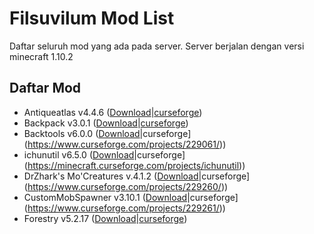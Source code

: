 # Filsuvilum Mod List
Daftar seluruh mod yang ada pada server.
Server berjalan dengan versi minecraft 1.10.2

## Daftar Mod
* Antiqueatlas v4.4.6 ([Download](https://github.com/Fahri5567/filsuvilum-mod-list/blob/master/antiqueatlas-1.9.4-4.4.6.jar?raw=true)|[curseforge](https://www.curseforge.com/projects/227795/))
* Backpack v3.0.1 ([Download](https://github.com/Fahri5567/filsuvilum-mod-list/blob/master/backpack-3.0.1-1.10.2.jar?raw=true)|[curseforge](https://www.curseforge.com/projects/59143/))
* Backtools v6.0.0 ([Download](https://github.com/Fahri5567/filsuvilum-mod-list/blob/master/BackTools-1.10.2-6.0.0.jar?raw=true)|curseforge](https://www.curseforge.com/projects/229061/))
* ichunutil v6.5.0 ([Download](https://github.com/Fahri5567/filsuvilum-mod-list/blob/master/iChunUtil-1.10.2-6.5.0.jar?raw=true)|curseforge](https://minecraft.curseforge.com/projects/ichunutil))
* DrZhark's Mo'Creatures v.4.1.2 ([Download](https://github.com/Fahri5567/filsuvilum-mod-list/blob/master/cfm-4.1.2-mc1.10.2.jar?raw=true)|curseforge](https://www.curseforge.com/projects/229260/))
* CustomMobSpawner v3.10.1 ([Download](https://github.com/Fahri5567/filsuvilum-mod-list/blob/master/CustomMobSpawner%203.10.1.jar?raw=true)|curseforge](https://www.curseforge.com/projects/229261/))
* Forestry v5.2.17 ([Download](https://github.com/Fahri5567/filsuvilum-mod-list/blob/master/forestry_1.10.2-5.2.17.386.jar?raw=true)|[curseforge](https://www.curseforge.com/projects/59751/))
